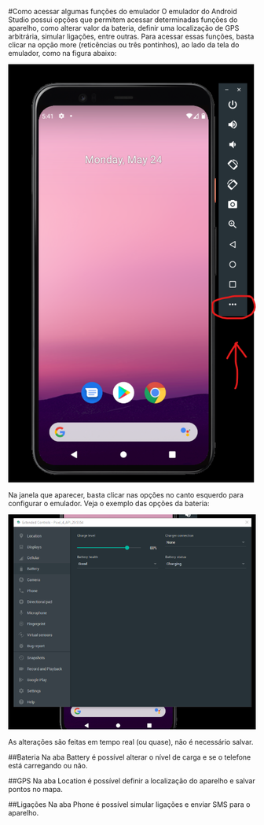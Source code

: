 #Como acessar algumas funções do emulador
O emulador do Android Studio possui opções que permitem acessar determinadas funções do aparelho, 
como alterar valor da bateria, definir uma localização de GPS arbitrária, simular ligações, 
entre outras.
Para acessar essas funções, basta clicar na opção more (reticências ou três pontinhos), ao lado da 
tela do emulador, como na figura abaixo:

![Opção de acesso as funções do emulador](tutorial-imgs/ex1.png)

Na janela que aparecer, basta clicar nas opções no canto esquerdo para configurar o emulador. Veja
o exemplo das opções da bateria:

![Opções de customização da bateria](tutorial-imgs/ex2.png)

As alterações são feitas em tempo real (ou quase), não é necessário salvar.

##Bateria
Na aba Battery é possível alterar o nível de carga e se o telefone está carregando ou não.

##GPS
Na aba Location é possível definir a localização do aparelho e salvar pontos no mapa.

##Ligações
Na aba Phone é possível simular ligações e enviar SMS para o aparelho.